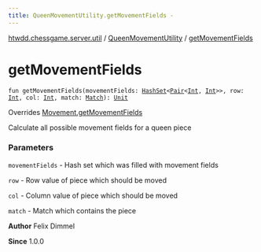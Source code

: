 ```yaml
---
title: QueenMovementUtility.getMovementFields - 
---
```


[htwdd.chessgame.server.util](../index.html) / [QueenMovementUtility](index.html) / [getMovementFields](./get-movement-fields.html)

# getMovementFields

`fun getMovementFields(movementFields: `[`HashSet`](https://kotlinlang.org/api/latest/jvm/stdlib/kotlin.collections/-hash-set/index.html)`<`[`Pair`](https://kotlinlang.org/api/latest/jvm/stdlib/kotlin/-pair/index.html)`<`[`Int`](https://kotlinlang.org/api/latest/jvm/stdlib/kotlin/-int/index.html)`, `[`Int`](https://kotlinlang.org/api/latest/jvm/stdlib/kotlin/-int/index.html)`>>, row: `[`Int`](https://kotlinlang.org/api/latest/jvm/stdlib/kotlin/-int/index.html)`, col: `[`Int`](https://kotlinlang.org/api/latest/jvm/stdlib/kotlin/-int/index.html)`, match: `[`Match`](../../htwdd.chessgame.server.model/-match/index.html)`): `[`Unit`](https://kotlinlang.org/api/latest/jvm/stdlib/kotlin/-unit/index.html)

Overrides [Movement.getMovementFields](../-movement/get-movement-fields.html)

Calculate all possible movement fields for a queen piece

### Parameters

`movementFields` - Hash set which was filled with movement fields

`row` - Row value of piece which should be moved

`col` - Column value of piece which should be moved

`match` - Match which contains the piece

**Author**
Felix Dimmel

**Since**
1.0.0

